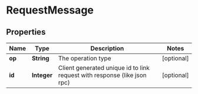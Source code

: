 
# RequestMessage

## Properties
Name | Type | Description | Notes
------------ | ------------- | ------------- | -------------
**op** | **String** | The operation type |  [optional]
**id** | **Integer** | Client generated unique id to link request with response (like json rpc) |  [optional]



